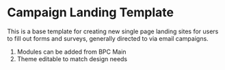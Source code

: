 # Campaign Landing Template

This is a base template for creating new single page landing sites for users to fill out forms and surveys, generally directed to via email campaigns.

1. Modules can be added from BPC Main
2. Theme editable to match design needs
